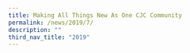 ```yaml
---
title: Making All Things New As One CJC Community
permalink: /news/2019/7/
description: ""
third_nav_title: "2019"
---
```

